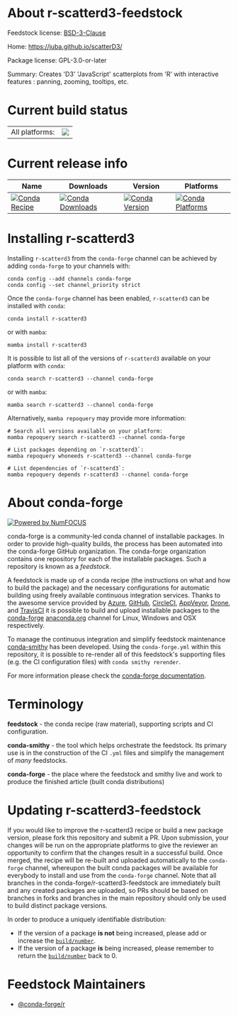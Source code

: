 About r-scatterd3-feedstock
===========================

Feedstock license: [BSD-3-Clause](https://github.com/conda-forge/r-scatterd3-feedstock/blob/main/LICENSE.txt)

Home: https://juba.github.io/scatterD3/

Package license: GPL-3.0-or-later

Summary: Creates 'D3' 'JavaScript' scatterplots from 'R' with interactive features : panning, zooming, tooltips, etc.

Current build status
====================


<table><tr><td>All platforms:</td>
    <td>
      <a href="https://dev.azure.com/conda-forge/feedstock-builds/_build/latest?definitionId=10760&branchName=main">
        <img src="https://dev.azure.com/conda-forge/feedstock-builds/_apis/build/status/r-scatterd3-feedstock?branchName=main">
      </a>
    </td>
  </tr>
</table>

Current release info
====================

| Name | Downloads | Version | Platforms |
| --- | --- | --- | --- |
| [![Conda Recipe](https://img.shields.io/badge/recipe-r--scatterd3-green.svg)](https://anaconda.org/conda-forge/r-scatterd3) | [![Conda Downloads](https://img.shields.io/conda/dn/conda-forge/r-scatterd3.svg)](https://anaconda.org/conda-forge/r-scatterd3) | [![Conda Version](https://img.shields.io/conda/vn/conda-forge/r-scatterd3.svg)](https://anaconda.org/conda-forge/r-scatterd3) | [![Conda Platforms](https://img.shields.io/conda/pn/conda-forge/r-scatterd3.svg)](https://anaconda.org/conda-forge/r-scatterd3) |

Installing r-scatterd3
======================

Installing `r-scatterd3` from the `conda-forge` channel can be achieved by adding `conda-forge` to your channels with:

```
conda config --add channels conda-forge
conda config --set channel_priority strict
```

Once the `conda-forge` channel has been enabled, `r-scatterd3` can be installed with `conda`:

```
conda install r-scatterd3
```

or with `mamba`:

```
mamba install r-scatterd3
```

It is possible to list all of the versions of `r-scatterd3` available on your platform with `conda`:

```
conda search r-scatterd3 --channel conda-forge
```

or with `mamba`:

```
mamba search r-scatterd3 --channel conda-forge
```

Alternatively, `mamba repoquery` may provide more information:

```
# Search all versions available on your platform:
mamba repoquery search r-scatterd3 --channel conda-forge

# List packages depending on `r-scatterd3`:
mamba repoquery whoneeds r-scatterd3 --channel conda-forge

# List dependencies of `r-scatterd3`:
mamba repoquery depends r-scatterd3 --channel conda-forge
```


About conda-forge
=================

[![Powered by
NumFOCUS](https://img.shields.io/badge/powered%20by-NumFOCUS-orange.svg?style=flat&colorA=E1523D&colorB=007D8A)](https://numfocus.org)

conda-forge is a community-led conda channel of installable packages.
In order to provide high-quality builds, the process has been automated into the
conda-forge GitHub organization. The conda-forge organization contains one repository
for each of the installable packages. Such a repository is known as a *feedstock*.

A feedstock is made up of a conda recipe (the instructions on what and how to build
the package) and the necessary configurations for automatic building using freely
available continuous integration services. Thanks to the awesome service provided by
[Azure](https://azure.microsoft.com/en-us/services/devops/), [GitHub](https://github.com/),
[CircleCI](https://circleci.com/), [AppVeyor](https://www.appveyor.com/),
[Drone](https://cloud.drone.io/welcome), and [TravisCI](https://travis-ci.com/)
it is possible to build and upload installable packages to the
[conda-forge](https://anaconda.org/conda-forge) [anaconda.org](https://anaconda.org/)
channel for Linux, Windows and OSX respectively.

To manage the continuous integration and simplify feedstock maintenance
[conda-smithy](https://github.com/conda-forge/conda-smithy) has been developed.
Using the ``conda-forge.yml`` within this repository, it is possible to re-render all of
this feedstock's supporting files (e.g. the CI configuration files) with ``conda smithy rerender``.

For more information please check the [conda-forge documentation](https://conda-forge.org/docs/).

Terminology
===========

**feedstock** - the conda recipe (raw material), supporting scripts and CI configuration.

**conda-smithy** - the tool which helps orchestrate the feedstock.
                   Its primary use is in the construction of the CI ``.yml`` files
                   and simplify the management of *many* feedstocks.

**conda-forge** - the place where the feedstock and smithy live and work to
                  produce the finished article (built conda distributions)


Updating r-scatterd3-feedstock
==============================

If you would like to improve the r-scatterd3 recipe or build a new
package version, please fork this repository and submit a PR. Upon submission,
your changes will be run on the appropriate platforms to give the reviewer an
opportunity to confirm that the changes result in a successful build. Once
merged, the recipe will be re-built and uploaded automatically to the
`conda-forge` channel, whereupon the built conda packages will be available for
everybody to install and use from the `conda-forge` channel.
Note that all branches in the conda-forge/r-scatterd3-feedstock are
immediately built and any created packages are uploaded, so PRs should be based
on branches in forks and branches in the main repository should only be used to
build distinct package versions.

In order to produce a uniquely identifiable distribution:
 * If the version of a package **is not** being increased, please add or increase
   the [``build/number``](https://docs.conda.io/projects/conda-build/en/latest/resources/define-metadata.html#build-number-and-string).
 * If the version of a package **is** being increased, please remember to return
   the [``build/number``](https://docs.conda.io/projects/conda-build/en/latest/resources/define-metadata.html#build-number-and-string)
   back to 0.

Feedstock Maintainers
=====================

* [@conda-forge/r](https://github.com/conda-forge/r/)

